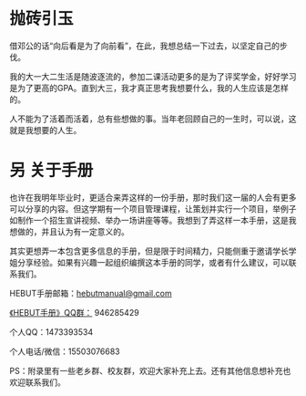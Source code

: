 # 抛砖引玉

借邓公的话“向后看是为了向前看”，在此，我想总结一下过去，以坚定自己的步伐。

我的大一大二生活是随波逐流的，参加二课活动更多的是为了评奖学金，好好学习是为了更高的GPA。直到大三，我才真正思考我想要什么，我的人生应该是怎样的。

人不能为了活着而活着，总有些想做的事。当年老回顾自己的一生时，可以说，这就是我想要的人生。






# 另 关于手册

也许在我明年毕业时，更适合来弄这样的一份手册，那时我们这一届的人会有更多可以分享的内容。但这学期有一个项目管理课程，让策划并实行一个项目，举例子如制作一个招生宣讲视频、举办一场讲座等等。我想到了弄这样一本手册，这是我想做的，并且认为有一定意义的。

其实更想弄一本包含更多信息的手册，但是限于时间精力，只能侧重于邀请学长学姐分享经验。如果有兴趣一起组织编撰这本手册的同学，或者有什么建议，可以联系我们。

HEBUT手册邮箱：hebutmanual@gmail.com

[《HEBUT手册》QQ群：](https://jq.qq.com/?_wv=1027&k=rP98vlMt) 946285429

个人QQ：1473393534

个人电话/微信：15503076683

PS：附录里有一些老乡群、校友群，欢迎大家补充上去。还有其他信息想补充也欢迎联系我们。